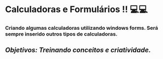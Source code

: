 # Calculadoras e Formulários !! :computer::computer:



### Criando algumas calculadoras utilizando windows forms. Será sempre inserido outros tipos  de calculadoras. 

## *Objetivos: Treinando conceitos e criatividade.*







